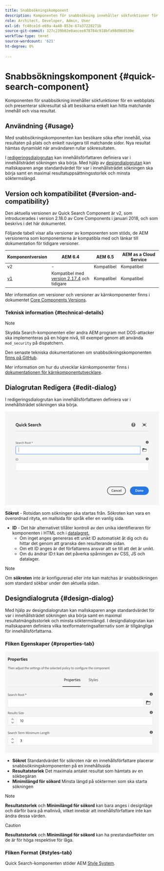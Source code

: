 ```yaml
---
title: Snabbsökningskomponent
description: Komponenten för snabbsökning innehåller sökfunktioner för en webbplats och presenterar sökresultat så att besökarna kan söka på webbplatsen och filtrera resultaten.
role: Architect, Developer, Admin, User
exl-id: fc40ce1d-e69a-4a40-853e-67a37228271b
source-git-commit: 327c239b02e0aecee878784c918bfa98d960530e
workflow-type: tm+mt
source-wordcount: '621'
ht-degree: 0%

---
```


# Snabbsökningskomponent {#quick-search-component}

Komponenten för snabbsökning innehåller sökfunktioner för en webbplats och presenterar sökresultat så att besökarna enkelt kan hitta matchande innehåll och visa resultat.

## Användning {#usage}

Med snabbsökningskomponenten kan besökare söka efter innehåll, visa resultaten på plats och enkelt navigera till matchande sidor. Nya resultat hämtas dynamiskt när användaren rullar sökresultaten.

I [redigeringsdialogrutan](#edit-dialog) kan innehållsförfattaren definiera var i innehållsträdet sökningen ska börja. Med hjälp av [designdialogrutan](#design-dialog) kan mallskaparen ange standardvärdet för var i innehållsträdet sökningen ska börja samt en maximal resultatuppsättningsstorlek och minsta söktermslängd.

## Version och kompatibilitet {#version-and-compatibility}

Den aktuella versionen av Quick Search Component är v2, som introducerades i version 2.18.0 av Core Components i januari 2018, och som beskrivs i det här dokumentet.

Följande tabell visar alla versioner av komponenten som stöds, de AEM versionerna som komponenterna är kompatibla med och länkar till dokumentation för tidigare versioner.

| Komponentversion | AEM 6.4 | AEM 6.5 | AEM as a Cloud Service |
|--- |--- |--- |---|
| v2 | - | Kompatibel | Kompatibel |
| [v1](/help/components/v1/quick-search.md) | Kompatibel med <br>[version 2.17.4](/help/versions.md) och tidigare | Kompatibel | Kompatibel |

Mer information om versioner och versioner av kärnkomponenter finns i dokumentet [Core Components Versions](/help/versions.md).

### Teknisk information {#technical-details}

>[!NOTE]
>
>Skydda Search-komponenten eller andra AEM program mot DOS-attacker ska implementeras på en högre nivå, till exempel genom att använda `mod_security` på dispatchern.

Den senaste tekniska dokumentationen om snabbsökningskomponenten [finns på GitHub](https://adobe.com/go/aem_cmp_tech_search_v2).

Mer information om hur du utvecklar kärnkomponenter finns i [dokumentationen för kärnkomponentutvecklare](/help/developing/overview.md).

## Dialogrutan Redigera {#edit-dialog}

I redigeringsdialogrutan kan innehållsförfattaren definiera var i innehållsträdet sökningen ska börja.

![Redigeringsdialogrutan för snabbsökningskomponenten](/help/assets/quick-search-edit.png)

**Sökrot** - Rotsidan som sökningen ska startas från. Sökroten kan vara en överordnad rityta, en mallsida för språk eller en vanlig sida.
* **ID** - Det här alternativet tillåter kontroll av den unika identifieraren för komponenten i HTML och i [datalagret.](/help/developing/data-layer/overview.md)
   * Om inget anges genereras ett unikt ID automatiskt åt dig och du hittar det genom att granska den resulterande sidan.
   * Om ett ID anges är det författarens ansvar att se till att det är unikt.
   * Om du ändrar ID:t kan det påverka spårningen av CSS, JS och datalager.

>[!NOTE]
>
>Om **sökroten** inte är konfigurerad eller inte kan matchas är snabbsökningen som standard sökbar under den aktuella sidan.

## Designdialogruta {#design-dialog}

Med hjälp av designdialogrutan kan mallskaparen ange standardvärdet för var i innehållsträdet sökningen ska börja samt en maximal resultatmängdsstorlek och minsta söktermslängd. I designdialogrutan kan mallskaparen definiera vilka textformateringsalternativ som är tillgängliga för innehållsförfattarna.

### Fliken Egenskaper {#properties-tab}

![Snabbsökningskomponentens designdialogruta](/help/assets/quick-search-design.png)

* **Sökrot**
Standardvärdet för sökroten när en innehållsförfattare placerar snabbsökningskomponenten på en innehållssida
* **Resultatstorlek**
Det maximala antalet resultat som hämtats av en sökbegäran
* **Minimilängd för sökord**
Minsta längd på söktermen som ska starta sökningen

>[!NOTE]
>
>**Resultatstorlek** och **Minimilängd för sökord** kan bara anges i designläge och därför bara på mallnivå, vilket innebär att innehållsförfattare inte kan ändra dessa värden.

>[!CAUTION]
>
>**Resultatstorlek** och **Minimilängd för sökord** kan ha prestandaeffekter om de är för höga respektive för låga.

### Fliken Format {#styles-tab}

Quick Search-komponenten stöder AEM [Style System](/help/get-started/authoring.md#component-styling).
